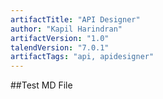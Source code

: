 ```yaml
---
artifactTitle: "API Designer"
author: "Kapil Harindran"
artifactVersion: "1.0"
talendVersion: "7.0.1"
artifactTags: "api, apidesigner"
---
```


##Test MD File